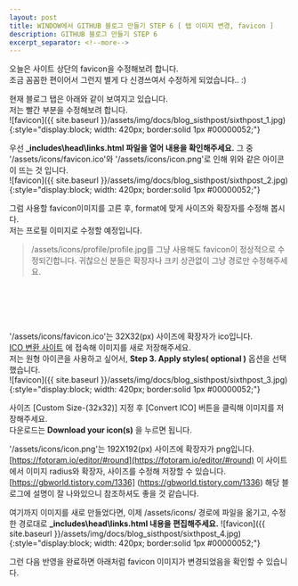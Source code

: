 ```yaml
---
layout: post
title: WINDOW에서 GITHUB 블로그 만들기 STEP 6 [ 탭 이미지 변경, favicon ]
description: GITHUB 블로그 만들기 STEP 6
excerpt_separator: <!--more-->
---
```


오늘은 사이트 상단의 favicon을 수정해보려 합니다.  
조금 꼼꼼한 편이어서 그런지 별게 다 신경쓰여서 수정하게 되었습니다.. :)  

현재 블로그 탭은 아래와 같이 보여지고 있습니다.  
저는 빨간 부분을 수정해보려 합니다.  
![favicon]({{ site.baseurl }}/assets/img/docs/blog_sisthpost/sixthpost_1.jpg){:style="display:block; width: 420px; border:solid 1px #00000052;"}

우선 **\_includes\head\links.html 파일을 열어 내용을 확인해주세요.**
그 중 '/assets/icons/favicon.ico'와 '/assets/icons/icon.png'로 인해 위와 같은 아이콘이 뜨는 것 입니다.  
![favicon]({{ site.baseurl }}/assets/img/docs/blog_sisthpost/sixthpost_2.jpg){:style="display:block; width: 420px; border:solid 1px #00000052;"}

그럼 사용할 favicon이미지를 고른 후, format에 맞게 사이즈와 확장자를 수정해 봅시다.  
저는 프로필 이미지로 수정할 예정입니다.  
>/assets/icons/profile/profile.jpg를 그냥 사용해도 favicon이 정상적으로 수정되긴합니다. 귀찮으신 분들은 확장자나 크키 상관없이 그냥 경로만 수정해주세요.

<br><br>


<br><br>
'/assets/icons/favicon.ico'는 32X32(px) 사이즈에 확장자가 ico입니다.  
[ICO 변환 사이트](https://icoconvert.com) 에 접속해 이미지를 새로 저장해주세요.  
저는 원형 아이콘을 사용하고 싶어서, **Step 3. Apply styles( optional )** 옵션을 선택했습니다.  
![favicon]({{ site.baseurl }}/assets/img/docs/blog_sisthpost/sixthpost_3.jpg){:style="display:block; width: 420px; border:solid 1px #00000052;"}

사이즈 [Custom Size-(32x32)] 지정 후 [Convert ICO] 버튼을 클릭해 이미지를 저장해주세요.  
다운로드는 **Download your icon(s)** 을 누르면 됩니다.  

'/assets/icons/icon.png'는 192X192(px) 사이즈에 확장자가 png입니다.  
[https://fotoram.io/editor/#round](https://fotoram.io/editor/#round) 이 사이트에서 이미지 radius와 확장자, 사이즈를 수정해 저장할 수 있습니다.  
[https://gbworld.tistory.com/1336] (https://gbworld.tistory.com/1336) 해당 블로그에 설명이 잘 나와있으니 참조하셔도 좋을 것 같습니다.  

여기까지 이미지를 새로 만들었다면, 이제 /assets/icons/ 경로에 파일을 옮기고, 수정한 경로대로  **\_includes\head\links.html 내용을 편집해주세요.**
![favicon]({{ site.baseurl }}/assets/img/docs/blog_sisthpost/sixthpost_4.jpg){:style="display:block; width: 420px; border:solid 1px #00000052;"}

그런 다음 반영을 완료하면 아래처럼 favicon 이미지가 변경되었음을 확인할 수 있습니다.
